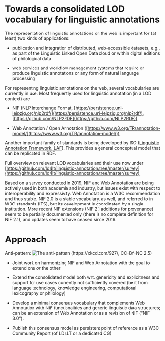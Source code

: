 
# Towards a consolidated LOD vocabulary for linguistic annotations

The representation of linguistic annotations on the web is important for (at least) two kinds of applications:

* publication and integration of distributed, web-accessible datasets, e.g., as part of the Linguistic Linked Open Data cloud or within digital editions of philological data

* web services and workflow management systems that require or produce linguistic annotations or any form of natural language processing


For representing linguistic annotations on the web, several vocabularies are currently in use. Most frequently used for linguistic annotation (in a LOD context) are

  
  

*   NIF (NLP Interchange Format, [https://persistence.uni-leipzig.org/nlp2rdf/](https://persistence.uni-leipzig.org/nlp2rdf/), [https://github.com/NLP2RDF](https://github.com/NLP2RDF)) 
    
*   Web Annotation / Open Annotation ([https://www.w3.org/TR/annotation-model/](https://www.w3.org/TR/annotation-model/))
    
Another important family of standards is being developed by ISO ([Linguistic Annotation Framework, LAF](https://www.cs.vassar.edu/~ide/papers/LAF.pdf)). This provides a general conceptual model that can be replicated in RDF. 
  
  

Full overview on relevant LOD vocabularies and their use now under [https://github.com/ld4lt/linguistic-annotation/tree/master/survey](https://github.com/ld4lt/linguistic-annotation/tree/master/survey)

  
  

Based on a survey conducted in 2019, NIF and Web Annotation are being actively used in both academia and industry, but issues exist with respect to interoperability and expressivity. Web Annotation is a W3C recommendation and thus stable. NIF 2.0 is a stable vocabulary, as well, and referred to in W3C standards (ITS), but its development is coordinated by a single institution. More recent NIF extensions (NIF 2.1 additions for provenance) seem to be partially documented only (there is no complete definition for NIF 2.1), and updates seem to have ceased since 2016.

Approach
========

Anti-pattern:
![The anti-pattern (https://xkcd.com/927/, CC-BY-NC 2.5)](https://imgs.xkcd.com/comics/standards.png)

*   Joint work on harmonizing NIF and Web Annotation with the goal to extend one *or* the other
    
*   Extend the consolidated model both wrt. genericity and explicitness and support for use cases currently not sufficiently covered (be it from language technology, knowledge engineering, computational lexicography or philology). 
    
*   Develop a minimal consensus vocabulary that complements Web Annotation with NIF functionalities and generic linguistic data structures; can be an extension of Web Annotation or as a revision of NIF (“NIF 3.0”).
    
*   Publish this consensus model as persistent point of reference as a W3C Community Report (of LD4LT or a dedicated CG)
